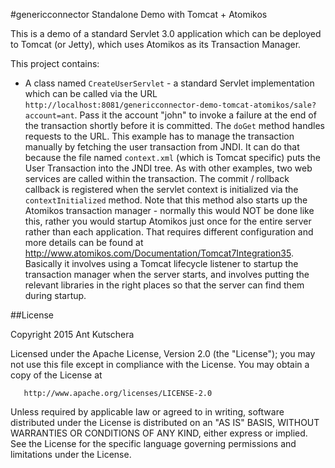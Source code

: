 #genericconnector Standalone Demo with Tomcat + Atomikos

This is a demo of a standard Servlet 3.0 application which can be deployed to Tomcat (or Jetty), which uses Atomikos as its Transaction Manager.

This project contains:

- A class named `CreateUserServlet` - a standard Servlet implementation which can be called via the URL `http://localhost:8081/genericconnector-demo-tomcat-atomikos/sale?account=ant`.  Pass it the account "john" to invoke a failure at the end of the transaction shortly before it is committed.  The `doGet` method handles requests to the URL.  This example has to manage the transaction manually by fetching the user transaction from JNDI. It can do that because the file named `context.xml` (which is Tomcat specific) puts the User Transaction into the JNDI tree. As with other examples, two web services are called within the transaction.  The commit / rollback callback is registered when the servlet context is initialized via the `contextInitialized` method. Note that this method also starts up the Atomikos transaction manager - normally this would NOT be done like this, rather you would startup Atomikos just once for the entire server rather than each application. That requires different configuration and more details can be found at http://www.atomikos.com/Documentation/Tomcat7Integration35. Basically it involves using a Tomcat lifecycle listener to startup the transaction manager when the server starts, and involves putting the relevant libraries in the right places so that the server can find them during startup.

##License

 Copyright 2015 Ant Kutschera

   Licensed under the Apache License, Version 2.0 (the "License");
   you may not use this file except in compliance with the License.
   You may obtain a copy of the License at

       http://www.apache.org/licenses/LICENSE-2.0

   Unless required by applicable law or agreed to in writing, software
   distributed under the License is distributed on an "AS IS" BASIS,
   WITHOUT WARRANTIES OR CONDITIONS OF ANY KIND, either express or implied.
   See the License for the specific language governing permissions and
   limitations under the License.

